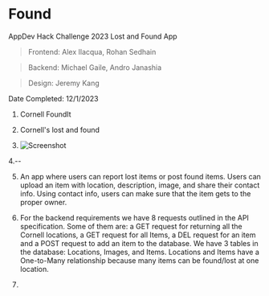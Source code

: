 # Found
AppDev Hack Challenge 2023 Lost and Found App

>Frontend: Alex Ilacqua, Rohan Sedhain

>Backend: Michael Gaile, Andro Janashia

>Design: Jeremy Kang

Date Completed: 12/1/2023




1. Cornell FoundIt

2. Cornell's lost and found

3. ![Screenshot]("https://cornellfindit.s3.us-east-1.amazonaws.com/UUDFQVYFB20VO3NH.jpg)

4.--

5. An app where users can report lost items or post found items. Users can upload an item with location, description, image, and share their contact info. Using contact info, users can make sure that the item gets to the proper owner.

6. For the backend requirements we have 8 requests outlined in the API specification. Some of them are: a GET request for returning all the Cornell locations, a GET request for all Items, a DEL request for an item and a POST request to add an item to the database. We have 3 tables in the database: Locations, Images, and Items. Locations and Items have a One-to-Many relationship because many items can be found/lost at one location.

7.
